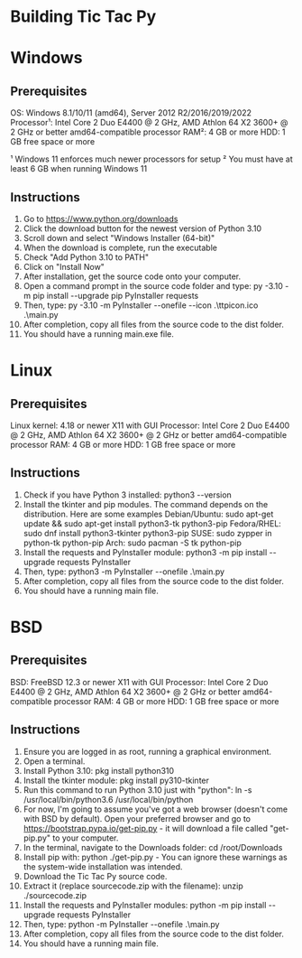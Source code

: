 # Building Tic Tac Py

# Windows
## Prerequisites
OS: Windows 8.1/10/11 (amd64), Server 2012 R2/2016/2019/2022
Processor¹: Intel Core 2 Duo E4400 @ 2 GHz, AMD Athlon 64 X2 3600+ @ 2 GHz or better amd64-compatible processor
RAM²: 4 GB or more
HDD: 1 GB free space or more

¹ Windows 11 enforces much newer processors for setup
² You must have at least 6 GB when running Windows 11

## Instructions
1. Go to https://www.python.org/downloads
2. Click the download button for the newest version of Python 3.10
3. Scroll down and select "Windows Installer (64-bit)"
4. When the download is complete, run the executable
5. Check "Add Python 3.10 to PATH"
6. Click on "Install Now"
7. After installation, get the source code onto your computer.
8. Open a command prompt in the source code folder and type: py -3.10 -m pip install --upgrade pip PyInstaller requests
9. Then, type: py -3.10 -m PyInstaller --onefile --icon .\ttpicon.ico .\main.py
10. After completion, copy all files from the source code to the dist folder.
11. You should have a running main.exe file.

# Linux
## Prerequisites
Linux kernel: 4.18 or newer
X11 with GUI
Processor: Intel Core 2 Duo E4400 @ 2 GHz, AMD Athlon 64 X2 3600+ @ 2 GHz or better amd64-compatible processor
RAM: 4 GB or more
HDD: 1 GB free space or more

## Instructions
1. Check if you have Python 3 installed: python3 --version
2. Install the tkinter and pip modules. The command depends on the distribution. Here are some examples
   Debian/Ubuntu: sudo apt-get update && sudo apt-get install python3-tk python3-pip
   Fedora/RHEL: sudo dnf install python3-tkinter python3-pip
   SUSE: sudo zypper in python-tk python-pip
   Arch: sudo pacman -S tk python-pip
3. Install the requests and PyInstaller module: python3 -m pip install --upgrade requests PyInstaller
4. Then, type: python3 -m PyInstaller --onefile .\main.py
5. After completion, copy all files from the source code to the dist folder.
6. You should have a running main file.

# BSD
## Prerequisites
BSD: FreeBSD 12.3 or newer
X11 with GUI
Processor: Intel Core 2 Duo E4400 @ 2 GHz, AMD Athlon 64 X2 3600+ @ 2 GHz or better amd64-compatible processor
RAM: 4 GB or more
HDD: 1 GB free space or more

## Instructions
1. Ensure you are logged in as root, running a graphical environment.
2. Open a terminal.
3. Install Python 3.10: pkg install python310
4. Install the tkinter module: pkg install py310-tkinter
5. Run this command to run Python 3.10 just with "python": ln -s /usr/local/bin/python3.6 /usr/local/bin/python
6. For now, I'm going to assume you've got a web browser (doesn't come with BSD by default). Open your preferred browser and go to https://bootstrap.pypa.io/get-pip.py - it will download a file called "get-pip.py" to your computer.
7. In the terminal, navigate to the Downloads folder: cd /root/Downloads
8. Install pip with: python ./get-pip.py - You can ignore these warnings as the system-wide installation was intended.
9. Download the Tic Tac Py source code.
10. Extract it (replace sourcecode.zip with the filename): unzip ./sourcecode.zip
11. Install the requests and PyInstaller modules: python -m pip install --upgrade requests PyInstaller
12. Then, type: python -m PyInstaller --onefile .\main.py
13. After completion, copy all files from the source code to the dist folder.
14. You should have a running main file.
